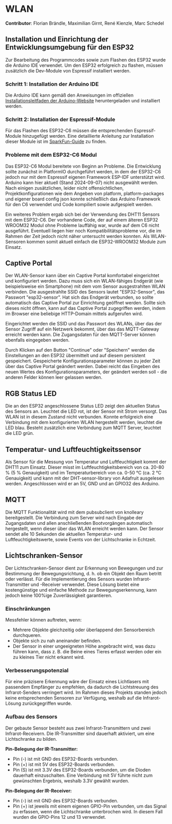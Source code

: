 # WLAN
**Contributor**: Florian Brändle, Maximilian Girnt, René Kienzle, Marc Schedel

## Installation und Einrichtung der Entwicklungsumgebung für den ESP32

Zur Bearbeitung des Programmcodes sowie zum Flashen des ESP32 wurde die Arduino IDE verwendet.
Um den ESP32 erfolgreich zu flashen, müssen zusätzlich die Dev-Module von Espressif installiert werden.

### Schritt 1: Installation der Arduino IDE

Die Arduino IDE kann gemäß den Anweisungen im offiziellen
[Installationsleitfaden der Arduino-Website](https://support.arduino.cc/hc/en-us/articles/360019833020-Download-and-install-Arduino-IDE)
heruntergeladen und installiert werden.

### Schritt 2: Installation der Espressif-Module

Für das Flashen des ESP32-C6 müssen die entsprechenden Espressif-Module hinzugefügt werden.
Eine detaillierte Anleitung zur Installation dieser Module ist im
[SparkFun-Guide](https://docs.sparkfun.com/SparkFun_Thing_Plus_ESP32_C6/software_setup/) zu finden.

### Probleme mit dem ESP32-C6 Modul

Das ESP32-C6 Modul bereitete von Beginn an Probleme. Die Entwicklung sollte zunächst in PlatformIO durchgeführt werden, in dem der ESP32-C6 jedoch nur mit dem Espressif eigenen Framework ESP-IDF unterstützt wird. Arduino kann hier aktuell (Stand 2024-09-07) nicht ausgewählt werden. Nach einigen zusätzlichen, leider nicht offensichtlichen, Projektkonfigurationen wie dem Angeben von platform, platform-packages und eigener board config json konnte schließlich das Arduino Framework für den C6 verwendet und Code kompiliert sowie aufgespielt werden.

Ein weiteres Problem ergab sich bei der Verwendung des DHT11 Sensors mit dem ESP32-C6. Der vorhandene Code, der auf einem älteren ESP32 WROOM32 Modul ohne Probleme lauffähig war, wurde auf dem C6 nicht ausgeführt. Eventuell liegen hier noch Kompatibilitätsprobleme vor, die im Rahmen der Zeit jedoch nicht näher untersucht werden konnten. Als WLAN-Sensoren kommen somit aktuell einfach die ESP32-WROOM32 Module zum Einsatz.

## Captive Portal

Der WLAN-Sensor kann über ein Captive Portal komfortabel eingerichtet und konfiguriert werden. Dazu muss sich ein WLAN-fähiges Endgerät (wie beispielsweise ein Smartphone) mit dem vom Sensor ausgestrahlten WLAN verbinden. Die ausgestrahlte SSID des Sensors lautet "ESP32-Sensor", das Passwort "esp32-sensor". Hat sich das Endgerät verbunden, so sollte automatisch das Captive Portal zur Einrichtung geöffnet werden. Sollte sich dieses nicht öffnen, kann auf das Captive Portal zugegriffen werden, indem im Browser eine beliebige HTTP-Domain mittels aufgerufen wird.

Eingerichtet werden die SSID und das Passwort des WLANs, über das der Sensor Zugriff auf ein Netzwerk bekommt, über das das MQTT-Gateway erreicht werden kann. Die Zugangsdaten für den MQTT-Server können ebenfalls eingegeben werden.

Durch Klicken auf den Button "Continue" oder "Speichern" werden die Einstellungen an den ESP32 übermittelt und auf diesem persistent gespeichert. Gespeicherte Konfigurationsparameter können zu jeder Zeit über das Captive Portal geändert werden. Dabei reicht das Eingeben des neuen Wertes des Konfigurationsparameters, der geändert werden soll - die anderen Felder können leer gelassen werden.

## RGB Status LED

Die an den ESP32 angeschlossene Status LED zeigt den aktuellen Status des Sensors an. Leuchtet die LED rot, ist der Sensor mit Strom versorgt. Das WLAN ist in diesem Zustand nicht verbunden. Konnte erfolgreich eine Verbindung mit dem konfigurierten WLAN hergestellt werden, leuchtet die LED blau. Besteht zusätzlich eine Verbindung zum MQTT Server, leuchtet die LED grün.

## Temperatur- und Luftfeuchtigkeitssensor

Als Sensor für die Messung von Temperatur und Luftfeuchtigkeit kommt der DHT11 zum Einsatz. Dieser misst im Luftfeuchtigkeitsbereich von ca. 20-80 % (5 % Genauigkeit) und im Temperaturbereich von ca. 0-50 °C (ca. 2 °C Genauigkeit) und kann mit der DHT-sensor-library von Adafruit ausgelesen werden. Angeschlossen wird er an 5V, GND und an GPIO32 des Arduino.

## MQTT

Die MQTT Funktionalität wird mit dem pubsubclient von knolleary bereitgestellt. Die Verbindung zum Server wird nach Eingabe der Zugangsdaten und allen anschließenden Bootvorgängen automatisch hergestellt, wenn dieser über das WLAN erreicht werden kann. Der Sensor sendet alle 10 Sekunden die aktuellen Temperatur- und Luftfeuchtigkeitswerte, sowie Events von der Lichtschranke in Echtzeit.

## Lichtschranken-Sensor

Der Lichtschranken-Sensor dient zur Erkennung von Bewegungen und zur Bestimmung der Bewegungsrichtung,
d. h. ob ein Objekt den Raum betritt oder verlässt.
Für die Implementierung des Sensors wurden Infrarot-Transmitter und -Receiver verwendet.
Diese Lösung bietet eine kostengünstige und einfache Methode zur Bewegungserkennung,
kann jedoch keine 100%ige Zuverlässigkeit garantieren.

### Einschränkungen

Messfehler können auftreten, wenn:
- Mehrere Objekte gleichzeitig oder überlappend den Sensorbereich durchqueren.
- Objekte sich zu nah aneinander befinden.
- Der Sensor in einer ungeeigneten Höhe angebracht wird, was dazu führen kann,
dass z. B. die Beine eines Tieres erfasst werden oder ein zu kleines Tier nicht erkannt wird.

### Verbesserungspotenzial

Für eine präzisere Erkennung wäre der Einsatz eines Lichtlasers mit passendem Empfänger zu empfehlen,
da dadurch die Lichtstreuung des Infrarot-Senders verringert wird.
Im Rahmen dieses Projekts standen jedoch keine entsprechenden Sensoren zur Verfügung,
weshalb auf die Infrarot-Lösung zurückgegriffen wurde.

### Aufbau des Sensors

Der gebaute Sensor besteht aus zwei Infrarot-Transmittern und zwei Infrarot-Receivern.
Die IR-Transmitter sind dauerhaft aktiviert, um eine Lichtschranke zu bilden.

**Pin-Belegung der IR-Transmitter:**
- Pin (-) ist mit GND des ESP32-Boards verbunden.
- Pin (+) ist mit 5V des ESP32-Boards verbunden.
- Pin (S) ist mit 3.3V des ESP32-Boards verbunden, um die Dioden dauerhaft einzuschalten.
Eine Verbindung mit 5V führte nicht zum gewünschten Ergebnis, weshalb 3.3V gewählt wurden.

**Pin-Belegung der IR-Receiver:**
- Pin (-) ist mit GND des ESP32-Boards verbunden.
- Pin (+) ist jeweils mit einem eigenen GPIO-Pin verbunden, um das Signal zu erfassen,
wenn die Lichtschranke unterbrochen wird. In diesem Fall wurden die GPIO-Pins 12 und 13 verwendet.
